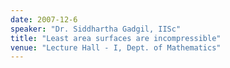 ```yaml
---
date: 2007-12-6
speaker: "Dr. Siddhartha Gadgil, IISc"
title: "Least area surfaces are incompressible"
venue: "Lecture Hall - I, Dept. of Mathematics"
---
```


